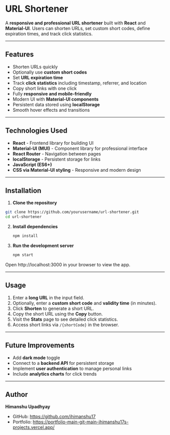 # URL Shortener

A **responsive and professional URL shortener** built with **React** and **Material-UI**. Users can shorten URLs, set custom short codes, define expiration times, and track click statistics.

---

## Features

- Shorten URLs quickly
- Optionally use **custom short codes**
- Set **URL expiration time**
- Track **click statistics** including timestamp, referrer, and location
- Copy short links with one click
- Fully **responsive and mobile-friendly**
- Modern UI with **Material-UI components**
- Persistent data stored using **localStorage**
- Smooth hover effects and transitions

---

## Technologies Used

- **React** - Frontend library for building UI
- **Material-UI (MUI)** - Component library for professional interface
- **React Router** - Navigation between pages
- **localStorage** - Persistent storage for links
- **JavaScript (ES6+)**
- **CSS via Material-UI styling** - Responsive and modern design

---

## Installation

1. **Clone the repository**

```bash
git clone https://github.com/yourusername/url-shortener.git
cd url-shortener
```

2. **Install dependencies**

   ```bash
   npm install
   ```
3. **Run the development server**
   
   ```bash
   npm start
   ```
Open http://localhost:3000 in your browser to view the app.

---

## Usage

1. Enter a **long URL** in the input field.
2. Optionally, enter a **custom short code** and **validity time** (in minutes).
3. Click **Shorten** to generate a short URL.
4. Copy the short URL using the **Copy** button.
5. Visit the **Stats** page to see detailed click statistics.
6. Access short links via `/{shortCode}` in the browser.

---

## Future Improvements

- Add **dark mode** toggle
- Connect to a **backend API** for persistent storage
- Implement **user authentication** to manage personal links
- Include **analytics charts** for click trends

---

## Author

**Himanshu Upadhyay**  
- GitHub:   https://github.com/ihimanshu17
- Portfolio: https://portfolio-main-git-main-ihimanshu17s-projects.vercel.app/


